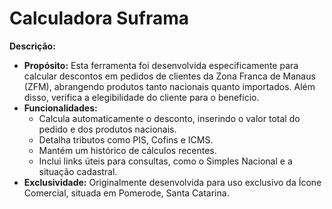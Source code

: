 # Calculadora Suframa 

**Descrição:**
- **Propósito:** Esta ferramenta foi desenvolvida especificamente para calcular descontos em pedidos de clientes da Zona Franca de Manaus (ZFM), abrangendo produtos tanto nacionais quanto importados. Além disso, verifica a elegibilidade do cliente para o benefício.
- **Funcionalidades:** 
  - Calcula automaticamente o desconto, inserindo o valor total do pedido e dos produtos nacionais.
  - Detalha tributos como PIS, Cofins e ICMS.
  - Mantém um histórico de cálculos recentes.
  - Inclui links úteis para consultas, como o Simples Nacional e a situação cadastral.
- **Exclusividade:** Originalmente desenvolvida para uso exclusivo da Ícone Comercial, situada em Pomerode, Santa Catarina.
